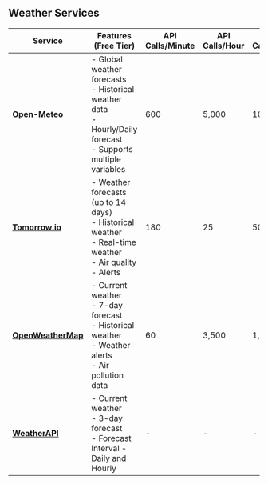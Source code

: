 ## Weather Services

| Service            | Features (Free Tier)                                                                                                | API Calls/Minute | API Calls/Hour | API Calls/Day | API Calls/Month | Notes                                              |
|--------------------|---------------------------------------------------------------------------------------------------------------------|------------------|----------------|---------------|-----------------|----------------------------------------------------|
| **[Open-Meteo](https://open-meteo.com/en/features)**     | - Global weather forecasts<br>- Historical weather data<br>- Hourly/Daily forecast<br>- Supports multiple variables | 600              | 5,000          | 10,000        | ~300,000        | No API key required; open and free service         |
| **[Tomorrow.io](https://www.tomorrow.io/weather-api/)**    | - Weather forecasts (up to 14 days)<br>- Historical weather<br>- Real-time weather<br>- Air quality<br>- Alerts     | 180              | 25             | 500           | ~15,000         | API key required; account needed                   |
| **[OpenWeatherMap](https://openweathermap.org/api)** | - Current weather<br>- 7-day forecast<br>- Historical weather<br>- Weather alerts<br>- Air pollution data           | 60               | 3,500          | 1,000         | ~30,000         | API key required; Account and credit card required |
| **[WeatherAPI](https://www.weatherapi.com/docs/)**     | - Current weather<br>- 3-day forecast<br>- Forecast Interval - Daily and Hourly                                     | -                | -              | -             | 1 Million       | API key required; Free account needed              |

